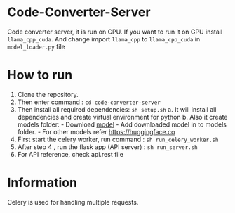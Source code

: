 # Code-Converter-Server

Code converter server, it is run on CPU. If you want to run it on GPU install `llama_cpp_cuda`.
And change import `llama_cpp` to `llama_cpp_cuda` in  `model_loader.py` file

# How to run

1.  Clone the repository.
2.  Then enter command : `cd code-converter-server`
3.  Then install all required dependencies: `sh setup.sh`
       a. It will install all dependencies and create virtual environment for python
       b. Also it create models folder:
		       - Download [model](https://huggingface.co/TheBloke/WizardCoder-Python-13B-V1.0-GGUF/resolve/main/wizardcoder-python-13b-v1.0.Q5_K_M.gguf) 
		       - Add downloaded model in to models folder.
		       - For other models refer https://huggingface.co
4.  First start the celery worker, run command : `sh run_celery_worker.sh`
5.  After step 4 , run the flask app (API server) : `sh run_server.sh`
6.  For API reference, check api.rest file

# Information
Celery is used for handling multiple requests.

